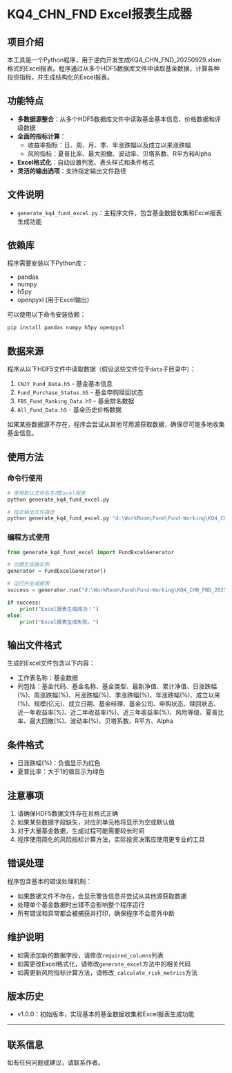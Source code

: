 # KQ4_CHN_FND Excel报表生成器

## 项目介绍

本工具是一个Python程序，用于逆向开发生成KQ4_CHN_FND_20250929.xlsm格式的Excel报表。程序通过从多个HDF5数据库文件中读取基金数据，计算各种投资指标，并生成结构化的Excel报表。

## 功能特点

- **多数据源整合**：从多个HDF5数据库文件中读取基金基本信息、价格数据和评级数据
- **全面的指标计算**：
  - 收益率指标：日、周、月、季、年涨跌幅以及成立以来涨跌幅
  - 风险指标：夏普比率、最大回撤、波动率、贝塔系数、R平方和Alpha
- **Excel格式化**：自动设置列宽、表头样式和条件格式
- **灵活的输出选项**：支持指定输出文件路径

## 文件说明

- `generate_kq4_fund_excel.py`：主程序文件，包含基金数据收集和Excel报表生成功能

## 依赖库

程序需要安装以下Python库：

- pandas
- numpy
- h5py
- openpyxl (用于Excel输出)

可以使用以下命令安装依赖：

```bash
pip install pandas numpy h5py openpyxl
```

## 数据来源

程序从以下HDF5文件中读取数据（假设这些文件位于`data`子目录中）：

1. `CNJY_Fund_Data.h5` - 基金基本信息
2. `Fund_Purchase_Status.h5` - 基金申购赎回状态
3. `FBS_Fund_Ranking_Data.h5` - 基金排名数据
4. `All_Fund_Data.h5` - 基金历史价格数据

如果某些数据源不存在，程序会尝试从其他可用源获取数据，确保尽可能多地收集基金信息。

## 使用方法

### 命令行使用

```bash
# 使用默认文件名生成Excel报表
python generate_kq4_fund_excel.py

# 指定输出文件路径
python generate_kq4_fund_excel.py "d:\WorkRoom\Fund\Fund-Working\KQ4_CHN_FND_20250929.xlsx"
```

### 编程方式使用

```python
from generate_kq4_fund_excel import FundExcelGenerator

# 创建生成器实例
generator = FundExcelGenerator()

# 运行并生成报表
success = generator.run("d:\WorkRoom\Fund\Fund-Working\KQ4_CHN_FND_20250929.xlsx")

if success:
    print("Excel报表生成成功！")
else:
    print("Excel报表生成失败。")
```

## 输出文件格式

生成的Excel文件包含以下内容：

- 工作表名称：基金数据
- 列包括：基金代码、基金名称、基金类型、最新净值、累计净值、日涨跌幅(%)、周涨跌幅(%)、月涨跌幅(%)、季涨跌幅(%)、年涨跌幅(%)、成立以来(%)、规模(亿元)、成立日期、基金经理、基金公司、申购状态、赎回状态、近一年收益率(%)、近二年收益率(%)、近三年收益率(%)、风险等级、夏普比率、最大回撤(%)、波动率(%)、贝塔系数、R平方、Alpha

## 条件格式

- 日涨跌幅(%)：负值显示为红色
- 夏普比率：大于1的值显示为绿色

## 注意事项

1. 请确保HDF5数据文件存在且格式正确
2. 如果某些数据字段缺失，对应的单元格将显示为空或默认值
3. 对于大量基金数据，生成过程可能需要较长时间
4. 程序使用简化的风险指标计算方法，实际投资决策应使用更专业的工具

## 错误处理

程序包含基本的错误处理机制：

- 如果数据文件不存在，会显示警告信息并尝试从其他源获取数据
- 处理单个基金数据时出错不会影响整个程序运行
- 所有错误和异常都会被捕获并打印，确保程序不会意外中断

## 维护说明

- 如需添加新的数据字段，请修改`required_columns`列表
- 如需更改Excel格式化，请修改`generate_excel`方法中的相关代码
- 如需更新风险指标计算方法，请修改`_calculate_risk_metrics`方法

## 版本历史

- v1.0.0：初始版本，实现基本的基金数据收集和Excel报表生成功能

---

## 联系信息

如有任何问题或建议，请联系作者。